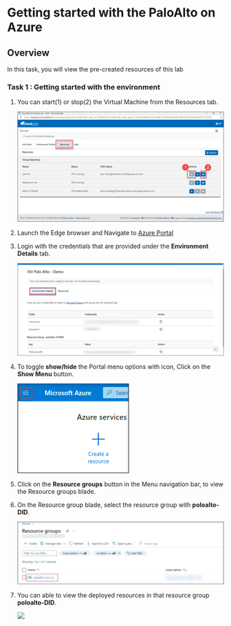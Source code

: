 # Getting started with the PaloAlto on Azure

## Overview

 In this task, you will view the pre-created resources of this lab
 
### Task 1 : Getting started with the environment

1. You can start(1) or stop(2) the Virtual Machine from the Resources tab.
 
     ![](../images/image031.png)

1. Launch the Edge browser and Navigate to [Azure Portal](https://portal.azure.com)

1. Login with the credentials that are provided under the **Environment Details** tab.

     ![](../images/image08.png)

1. To toggle **show/hide** the Portal menu options with icon, Click on the **Show Menu** button.

     ![](../images/image01.png)

1. Click on the **Resource groups** button in the Menu navigation bar, to view the Resource groups blade.

1. On the Resource group blade, select the resource group with **poloalto-DID**.

     ![](../images/image02.png)

1. You can able to view the deployed resources in that resource group **poloalto-DID**.

     ![](../images/image29.png)

 
